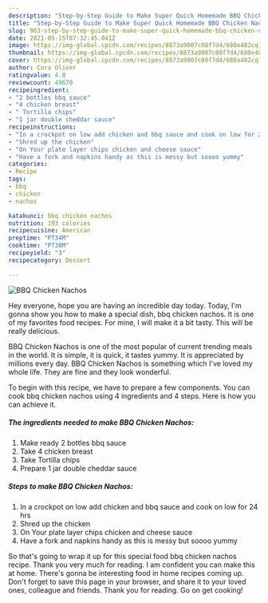 ```yaml
---
description: "Step-by-Step Guide to Make Super Quick Homemade BBQ Chicken Nachos"
title: "Step-by-Step Guide to Make Super Quick Homemade BBQ Chicken Nachos"
slug: 963-step-by-step-guide-to-make-super-quick-homemade-bbq-chicken-nachos
date: 2021-05-15T07:32:45.041Z
image: https://img-global.cpcdn.com/recipes/8873a9007c08f7d4/680x482cq70/bbq-chicken-nachos-recipe-main-photo.jpg
thumbnail: https://img-global.cpcdn.com/recipes/8873a9007c08f7d4/680x482cq70/bbq-chicken-nachos-recipe-main-photo.jpg
cover: https://img-global.cpcdn.com/recipes/8873a9007c08f7d4/680x482cq70/bbq-chicken-nachos-recipe-main-photo.jpg
author: Cora Oliver
ratingvalue: 4.8
reviewcount: 49670
recipeingredient:
- "2 bottles bbq sauce"
- "4 chicken breast"
- " Tortilla chips"
- "1 jar double cheddar sauce"
recipeinstructions:
- "In a crockpot on low add chicken and bbq sauce and cook on low for 24 hrs"
- "Shred up the chicken"
- "On Your plate layer chips chicken and cheese sauce"
- "Have a fork and napkins handy as this is messy but soooo yummy"
categories:
- Recipe
tags:
- bbq
- chicken
- nachos

katakunci: bbq chicken nachos 
nutrition: 193 calories
recipecuisine: American
preptime: "PT34M"
cooktime: "PT38M"
recipeyield: "3"
recipecategory: Dessert

---
```



![BBQ Chicken Nachos](https://img-global.cpcdn.com/recipes/8873a9007c08f7d4/680x482cq70/bbq-chicken-nachos-recipe-main-photo.jpg)

Hey everyone, hope you are having an incredible day today. Today, I'm gonna show you how to make a special dish, bbq chicken nachos. It is one of my favorites food recipes. For mine, I will make it a bit tasty. This will be really delicious.



BBQ Chicken Nachos is one of the most popular of current trending meals in the world. It is simple, it is quick, it tastes yummy. It is appreciated by millions every day. BBQ Chicken Nachos is something which I've loved my whole life. They are fine and they look wonderful.


To begin with this recipe, we have to prepare a few components. You can cook bbq chicken nachos using 4 ingredients and 4 steps. Here is how you can achieve it.

<!--inarticleads1-->

##### The ingredients needed to make BBQ Chicken Nachos:

1. Make ready 2 bottles bbq sauce
1. Take 4 chicken breast
1. Take  Tortilla chips
1. Prepare 1 jar double cheddar sauce




<!--inarticleads2-->

##### Steps to make BBQ Chicken Nachos:

1. In a crockpot on low add chicken and bbq sauce and cook on low for 24 hrs
1. Shred up the chicken
1. On Your plate layer chips chicken and cheese sauce
1. Have a fork and napkins handy as this is messy but soooo yummy




So that's going to wrap it up for this special food bbq chicken nachos recipe. Thank you very much for reading. I am confident you can make this at home. There's gonna be interesting food in home recipes coming up. Don't forget to save this page in your browser, and share it to your loved ones, colleague and friends. Thank you for reading. Go on get cooking!
